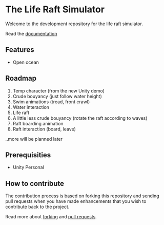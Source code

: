The Life Raft Simulator
=================================
Welcome to the development repository for the life raft simulator.

Read the [documentation](DOCUMENTATION.md)

Features
---------------------------------
* Open ocean

Roadmap
---------------------------------
1. Temp character (from the new Unity demo)
2. Crude bouyancy (just follow water height)
3. Swim animations (tread, front crawl)
4. Water interaction
5. Life raft
6. A little less crude bouyancy (rotate the raft according to waves)
7. Raft boarding animation
8. Raft interaction (board, leave)

..more will be planned later

Prerequisities
---------------------------------

* Unity Personal

How to contribute
---------------------------------

The contribution process is based on forking this repository and sending pull requests when you have made enhancements that you wish to contribute back to the project.

Read more about [forking](https://help.github.com/articles/fork-a-repo/) and [pull requests](https://help.github.com/articles/using-pull-requests/).


